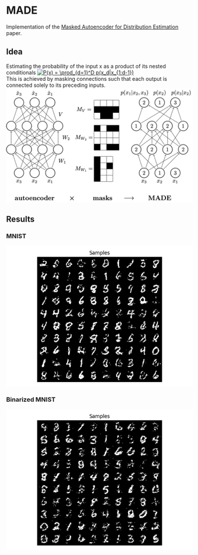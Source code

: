 # MADE
Implementation of the [Masked Autoencoder for Distribution Estimation](https://arxiv.org/abs/1502.03509) paper.
## Idea
Estimating the probability of the input x as a product of its nested conditionals
<a href="https://www.codecogs.com/eqnedit.php?latex=P(x)&space;=&space;\prod_{d=1}^D&space;p(x_d|x_{1:d-1})" target="_blank"><img src="https://latex.codecogs.com/gif.latex?P(x)&space;=&space;\prod_{d=1}^D&space;p(x_d|x_{1:d-1})" title="P(x) = \prod_{d=1}^D p(x_d|x_{1:d-1})" /></a>  
This is achieved by masking connections such that each output is connected solely to its preceding inputs.
![MADE architecture](MADE.png)

## Results
### MNIST
![MADE results](../results/mnist_MADE_samples.png)
### Binarized MNIST
![MADE results binarized](../results/mnist_MADE_samples_2.png)


